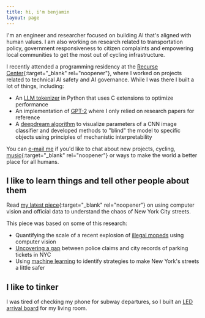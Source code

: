 ```yaml
---
title: hi, i'm benjamin
layout: page
---
```


I'm an engineer and researcher focused on building AI that's aligned with human values. I am also working on research related to transportation policy, government responsiveness to citizen complaints and empowering local communities to get the most out of cycling infrastructure.

I recently attended a programming residency at the [Recurse Center](https://www.recurse.com){:target="_blank" rel="noopener"}, where I worked on projects related to technical AI safety and AI governance. While I was there I built a lot of things, including:

- An [LLM tokenizer](/posts/bytephase.md) in Python that uses C extensions to optimize performance
- An implementation of [GPT-2](https://github.com/benarnav/gpt2) where I only relied on research papers for reference
- A [deepdream algorithm](/posts/dream_mech_interp.md) to visualize parameters of a CNN image classifier and developed methods to "blind" the model to specific objects using principles of mechanistic interpretability

You can [e-mail me](mailto:contact_arnav.darkened639@8alias.com) if you'd like to chat about
new projects, cycling, [music](https://www.youtube.com/watch?v=OKgYJnBCjXk){:target="_blank" rel="noopener"} or ways to make the world a better place for all humans.

## I like to learn things and tell other people about them
Read [my latest piece](https://www.vitalcitynyc.org/articles/the-lawless-state-of-new-yorks-streets){:target="_blank" rel="noopener"} on using computer vision and official data to understand the chaos of New York City streets.

This piece was based on some of this research:
- Quantifying the scale of a recent explosion of [illegal mopeds](posts/moped_detector.md) using computer vision
- [Uncovering a gap](posts/nyc_311.md) between police claims and city records of parking tickets in NYC
- Using [machine learning](posts/nyc_trafficML.md) to identify strategies to make New York's streets a little safer

## I like to tinker
I was tired of checking my phone for subway departures, so I built an [LED arrival board](posts/arrivals_rgb_display.md) for my living room.

